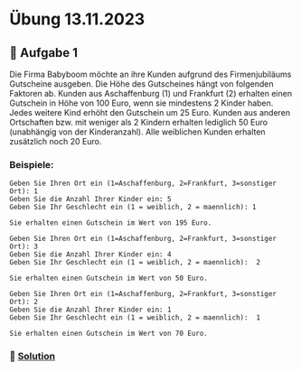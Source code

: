 # Übung 13.11.2023

## 🥇 Aufgabe 1

Die Firma Babyboom möchte an ihre Kunden aufgrund des Firmenjubiläums Gutscheine ausgeben. Die Höhe des Gutscheines
hängt von folgenden Faktoren ab. Kunden aus Aschaffenburg (1) und Frankfurt (2) erhalten einen Gutschein in Höhe von 100
Euro, wenn sie mindestens 2 Kinder haben. Jedes weitere Kind erhöht den Gutschein um 25 Euro. Kunden aus anderen
Ortschaften bzw. mit weniger als 2 Kindern erhalten lediglich 50 Euro (unabhängig von der Kinderanzahl). Alle weiblichen
Kunden erhalten zusätzlich noch 20 Euro.

### Beispiele:

```shell
Geben Sie Ihren Ort ein (1=Aschaffenburg, 2=Frankfurt, 3=sonstiger Ort): 1
Geben Sie die Anzahl Ihrer Kinder ein: 5
Geben Sie Ihr Geschlecht ein (1 = weiblich, 2 = maennlich): 1

Sie erhalten einen Gutschein im Wert von 195 Euro.
```

```shell
Geben Sie Ihren Ort ein (1=Aschaffenburg, 2=Frankfurt, 3=sonstiger Ort): 3
Geben Sie die Anzahl Ihrer Kinder ein: 4
Geben Sie Ihr Geschlecht ein (1 = weiblich, 2 = maennlich):  2

Sie erhalten einen Gutschein im Wert von 50 Euro.
```

```shell
Geben Sie Ihren Ort ein (1=Aschaffenburg, 2=Frankfurt, 3=sonstiger Ort): 2
Geben Sie die Anzahl Ihrer Kinder ein: 1
Geben Sie Ihr Geschlecht ein (1 = weiblich, 2 = maennlich):  1

Sie erhalten einen Gutschein im Wert von 70 Euro.
```

### 📜 [Solution](solution.cpp)